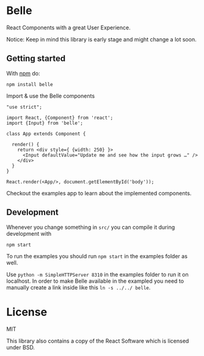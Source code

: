 # Belle

React Components with a great User Experience.

Notice: Keep in mind this library is early stage and might change a lot soon.

## Getting started

With [npm](http://npmjs.org) do:

```
npm install belle
```

Import & use the Belle components

```
"use strict";

import React, {Component} from 'react';
import {Input} from 'belle';

class App extends Component {

  render() {
    return <div style={ {width: 250} }>
      <Input defaultValue="Update me and see how the input grows …" />
    </div>
  }
}

React.render(<App/>, document.getElementById('body'));
```

Checkout the examples app to learn about the implemented components.

## Development

Whenever you change something in `src/` you can compile it during development with

```
npm start
```

To run the examples you should run `npm start` in the examples folder as well.

Use `python -m SimpleHTTPServer 8310` in the examples folder to run it on localhost.
In order to make Belle available in the exampled you need to manually create a link
inside like this `ln -s ../../ belle`.

# License

MIT

This library also contains a copy of the React Software which is licensed under BSD.
